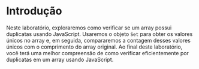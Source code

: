 # Introdução

Neste laboratório, exploraremos como verificar se um array possui duplicatas usando JavaScript. Usaremos o objeto `Set` para obter os valores únicos no array e, em seguida, compararemos a contagem desses valores únicos com o comprimento do array original. Ao final deste laboratório, você terá uma melhor compreensão de como verificar eficientemente por duplicatas em um array usando JavaScript.
